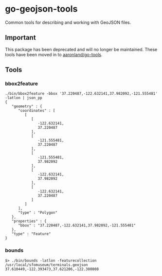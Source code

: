 # go-geojson-tools

Common tools for describing and working with GeoJSON files.

## Important

This package has been deprecated and will no longer be maintained. These tools have been moved in to [aaronland/go-tools](https://github.com/aaronland/go-tools).

## Tools

### bbox2feature

```
./bin/bbox2feature -bbox '37.220487,-122.632141,37.982092,-121.555481' -latlon | json_pp
{
   "geometry" : {
      "coordinates" : [
         [
            [
               -122.632141,
               37.220487
            ],
            [
               -121.555481,
               37.220487
            ],
            [
               -121.555481,
               37.982092
            ],
            [
               -122.632141,
               37.982092
            ],
            [
               -122.632141,
               37.220487
            ]
         ]
      ],
      "type" : "Polygon"
   },
   "properties" : {
      "bbox" : "37.220487,-122.632141,37.982092,-121.555481"
   },
   "type" : "Feature"
}
```

### bounds

```
$> ./bin/bounds -latlon -featurecollection /usr/local/sfomuseum/terminals.geojson
37.610449,-122.393473,37.621206,-122.380808
```
